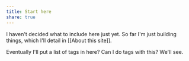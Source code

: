 ```yaml
---
title: Start here
share: true
---
```


I haven't decided what to include here just yet. So far I'm just building things, which I'll detail in [[About this site]].

Eventually I'll put a list of tags in here? Can I do tags with this? We'll see.